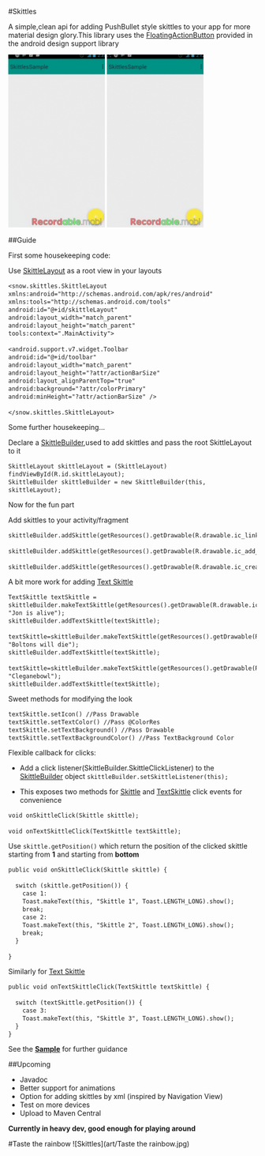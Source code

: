 #Skittles

A simple,clean api for adding PushBullet style skittles to your app for more material design glory.This library uses the <a href="https://developer.android.com/reference/android/support/design/widget/FloatingActionButton.html">FloatingActionButton</a> provided in the android design support library

<img src="art/Skittle.gif" width=196 height=350/>
<img src="art/TextSkittle.gif" width=196 height=350/>

##Guide

First some housekeeping code:

Use
[SkittleLayout](library/src/main/java/snow/skittles/SkittleLayout.java) as a root view in your layouts

```
<snow.skittles.SkittleLayout xmlns:android="http://schemas.android.com/apk/res/android"
xmlns:tools="http://schemas.android.com/tools"
android:id="@+id/skittleLayout"
android:layout_width="match_parent"
android:layout_height="match_parent"
tools:context=".MainActivity">

<android.support.v7.widget.Toolbar
android:id="@+id/toolbar"
android:layout_width="match_parent"
android:layout_height="?attr/actionBarSize"
android:layout_alignParentTop="true"
android:background="?attr/colorPrimary"
android:minHeight="?attr/actionBarSize" />

</snow.skittles.SkittleLayout>
```

Some further housekeeping...

Declare a [SkittleBuilder](library/src/main/java/snow/skittles/SkittleBuilder.java),used to add skittles and pass the root SkittleLayout to it

```
SkittleLayout skittleLayout = (SkittleLayout) findViewById(R.id.skittleLayout);
SkittleBuilder skittleBuilder = new SkittleBuilder(this, skittleLayout);

```

Now for the fun part

Add skittles to your activity/fragment

```
skittleBuilder.addSkittle(getResources().getDrawable(R.drawable.ic_link_white_18dp));

skittleBuilder.addSkittle(getResources().getDrawable(R.drawable.ic_add_white_18dp));

skittleBuilder.addSkittle(getResources().getDrawable(R.drawable.ic_create_white_18dp));
```

A bit more work for adding [Text Skittle](library/src/main/java/snow/skittles/TextSkittle.java)

```
TextSkittle textSkittle = skittleBuilder.makeTextSkittle(getResources().getDrawable(R.drawable.ic_link_white_18dp), "Jon is alive");
skittleBuilder.addTextSkittle(textSkittle);

textSkittle=skittleBuilder.makeTextSkittle(getResources().getDrawable(R.drawable.ic_add_white_18dp), "Boltons will die");
skittleBuilder.addTextSkittle(textSkittle);

textSkittle=skittleBuilder.makeTextSkittle(getResources().getDrawable(R.drawable.ic_create_white_18dp), "Cleganebowl");
skittleBuilder.addTextSkittle(textSkittle);
```

Sweet methods for modifying the look

```
textSkittle.setIcon() //Pass Drawable
textSkittle.setTextColor() //Pass @ColorRes
textSkittle.setTextBackground() //Pass Drawable
textSkittle.setTextBackgroundColor() //Pass TextBackground Color
```

Flexible callback for clicks:

+ Add a click listener(SkittleBuilder.SkittleClickListener) to the [SkittleBuilder](library/src/main/java/snow/skittles/SkittleBuilder.java) object
`skittleBuilder.setSkittleListener(this);`

+ This exposes two methods for [Skittle](library/src/main/java/snow/skittles/Skittle.java) and [TextSkittle](library/src/main/java/snow/skittles/TextSkittle.java) click events for convenience

```
void onSkittleClick(Skittle skittle);

void onTextSkittleClick(TextSkittle textSkittle);
```

Use `skittle.getPosition()` which return the position of the clicked
skittle starting from **1** and starting from **bottom**

```
public void onSkittleClick(Skittle skittle) {

  switch (skittle.getPosition()) {
    case 1:
    Toast.makeText(this, "Skittle 1", Toast.LENGTH_LONG).show();
    break;
    case 2:
    Toast.makeText(this, "Skittle 2", Toast.LENGTH_LONG).show();
    break;
  }

}
```

Similarly for [Text Skittle](library/src/main/java/snow/skittles/TextSkittle.java)
```
public void onTextSkittleClick(TextSkittle textSkittle) {

  switch (textSkittle.getPosition()) {
    case 3:
    Toast.makeText(this, "Skittle 3", Toast.LENGTH_LONG).show();
  }
}
```

See the **[Sample](sample/src/main/java/snow/skittlessample/MainActivity.java)** for further guidance

##Upcoming
+ Javadoc
+ Better support for animations
+ Option for adding skittles by xml (inspired by Navigation View)
+ Test on more devices
+ Upload to Maven Central

**Currently in heavy dev, good enough for playing around**


#Taste the rainbow
![Skittles](art/Taste the rainbow.jpg)

